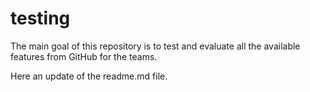 # testing
The main goal of this repository is to test and evaluate all the available features from GitHub for the teams.

Here an update of the readme.md file.
